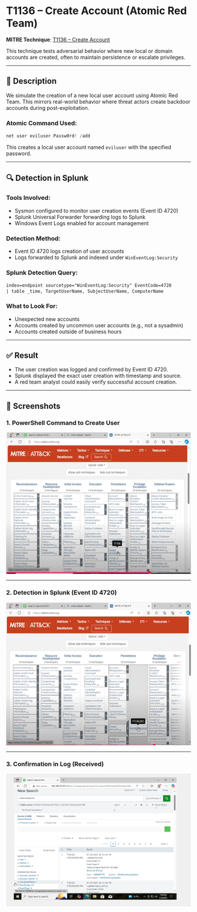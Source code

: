 # T1136 – Create Account (Atomic Red Team)

**MITRE Technique**: [T1136 – Create Account](https://attack.mitre.org/techniques/T1136/)

This technique tests adversarial behavior where new local or domain accounts are created, often to maintain persistence or escalate privileges.

---

## 🎯 Description

We simulate the creation of a new local user account using Atomic Red Team. This mirrors real-world behavior where threat actors create backdoor accounts during post-exploitation.

### Atomic Command Used:

```powershell
net user eviluser Passw0rd! /add
```

This creates a local user account named `eviluser` with the specified password.

---

## 🔍 Detection in Splunk

### Tools Involved:

* Sysmon configured to monitor user creation events (Event ID 4720)
* Splunk Universal Forwarder forwarding logs to Splunk
* Windows Event Logs enabled for account management

### Detection Method:

* Event ID 4720 logs creation of user accounts
* Logs forwarded to Splunk and indexed under `WinEventLog:Security`

### Splunk Detection Query:

```splunk
index=endpoint sourcetype="WinEventLog:Security" EventCode=4720
| table _time, TargetUserName, SubjectUserName, ComputerName
```

### What to Look For:

* Unexpected new accounts
* Accounts created by uncommon user accounts (e.g., not a sysadmin)
* Accounts created outside of business hours

---

## ✅ Result

* The user creation was logged and confirmed by Event ID 4720.
* Splunk displayed the exact user creation with timestamp and source.
* A red team analyst could easily verify successful account creation.

---

## 📸 Screenshots

### 1. PowerShell Command to Create User

![t1136.PNG](../screenshots/t1136.PNG)

---

### 2. Detection in Splunk (Event ID 4720)

![t1136.002.PNG](../screenshots/t1136.002.PNG)

---

### 3. Confirmation in Log (Received)

![successful recieved.PNG](../screenshots/successful%20recieved.PNG)
